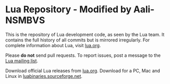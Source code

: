 # Lua Repository - Modified by Aali-NSMBVS

This is the repository of Lua development code, as seen by the Lua team. It contains the full history of all commits but is mirrored irregularly. For complete information about Lua, visit [lua.org](https://www.lua.org/).

Please **do not** send pull requests. To report issues, post a message to the [Lua mailing list](https://www.lua.org/lua-l.html).

Download official Lua releases from [lua.org](https://www.lua.org/download.html).
Download for a PC, Mac and Linux in [luabinaries.sourceforge.net](https://luabinaries.sourceforge.net/download.html).
 
